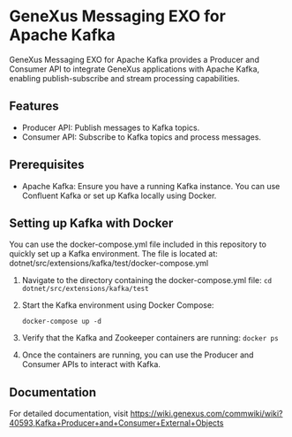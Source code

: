 # GeneXus Messaging EXO for Apache Kafka

GeneXus Messaging EXO for Apache Kafka provides a Producer and Consumer API to integrate GeneXus applications with Apache Kafka, enabling publish-subscribe and stream processing capabilities.

## Features ##
-	Producer API: Publish messages to Kafka topics.
-	Consumer API: Subscribe to Kafka topics and process messages.

## Prerequisites ##
-	Apache Kafka: Ensure you have a running Kafka instance. You can use Confluent Kafka or set up Kafka locally using Docker.

## Setting up Kafka with Docker ##

You can use the docker-compose.yml file included in this repository to quickly set up a Kafka environment. The file is located at:
dotnet/src/extensions/kafka/test/docker-compose.yml

1.	Navigate to the directory containing the docker-compose.yml file:
	```cd dotnet/src/extensions/kafka/test```
   
2.	Start the Kafka environment using Docker Compose:

	```docker-compose up -d```

3. Verify that the Kafka and Zookeeper containers are running:
	```docker ps```
  
4.	Once the containers are running, you can use the Producer and Consumer APIs to interact with Kafka.

## Documentation ##
For detailed documentation, visit https://wiki.genexus.com/commwiki/wiki?40593,Kafka+Producer+and+Consumer+External+Objects
